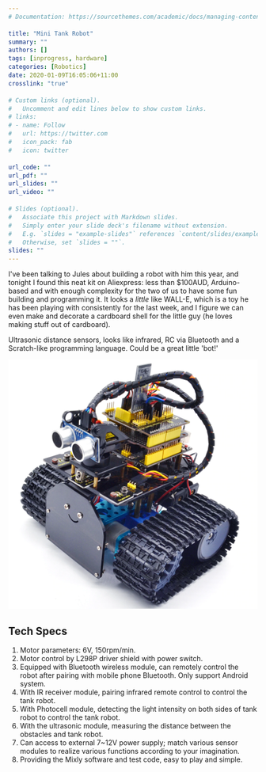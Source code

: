 ```yaml
---
# Documentation: https://sourcethemes.com/academic/docs/managing-content/

title: "Mini Tank Robot"
summary: ""
authors: []
tags: [inprogress, hardware]
categories: [Robotics]
date: 2020-01-09T16:05:06+11:00
crosslink: "true"

# Custom links (optional).
#   Uncomment and edit lines below to show custom links.
# links:
# - name: Follow
#   url: https://twitter.com
#   icon_pack: fab
#   icon: twitter

url_code: ""
url_pdf: ""
url_slides: ""
url_video: ""

# Slides (optional).
#   Associate this project with Markdown slides.
#   Simply enter your slide deck's filename without extension.
#   E.g. `slides = "example-slides"` references `content/slides/example-slides.md`.
#   Otherwise, set `slides = ""`.
slides: ""
---
```


I've been talking to Jules about building a robot with him this year, and tonight I found this neat kit on Aliexpress: less than $100AUD, Arduino-based and with enough complexity for the two of us to have some fun building and programming it. It looks a _little_ like WALL-E, which is a toy he has been playing with consistently for the last week, and I figure we can even make and decorate a cardboard shell for the little guy (he loves making stuff out of cardboard).

Ultrasonic distance sensors, looks like infrared, RC via Bluetooth and a Scratch-like programming language. Could be a great little 'bot!'

![](big-picture.png)



## Tech Specs

1. Motor parameters: 6V, 150rpm/min. 
2. Motor control by L298P driver shield with power switch.
3. Equipped with Bluetooth wireless module, can remotely control the robot after pairing with mobile phone Bluetooth. Only support Android system.
4. With IR receiver module, pairing infrared remote control to control the tank robot.
5. With Photocell module, detecting the light intensity on both sides of tank robot to control the tank robot.
6. With the ultrasonic module, measuring the distance between the obstacles and tank robot.
7. Can access to external 7~12V power supply; match various sensor modules to realize various functions according to your imagination.
8. Providing the Mixly software and test code, easy to play and simple.

